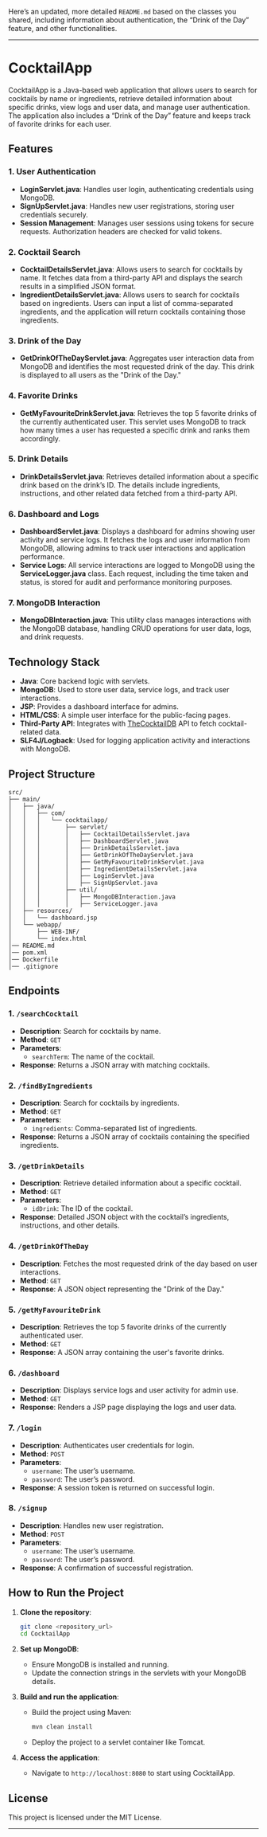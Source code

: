 Here’s an updated, more detailed `README.md` based on the classes you shared, including information about authentication, the “Drink of the Day” feature, and other functionalities.

---

# CocktailApp

CocktailApp is a Java-based web application that allows users to search for cocktails by name or ingredients, retrieve detailed information about specific drinks, view logs and user data, and manage user authentication. The application also includes a “Drink of the Day” feature and keeps track of favorite drinks for each user.

## Features

### 1. **User Authentication**
- **LoginServlet.java**: Handles user login, authenticating credentials using MongoDB.
- **SignUpServlet.java**: Handles new user registrations, storing user credentials securely.
- **Session Management**: Manages user sessions using tokens for secure requests. Authorization headers are checked for valid tokens.

### 2. **Cocktail Search**
- **CocktailDetailsServlet.java**: Allows users to search for cocktails by name. It fetches data from a third-party API and displays the search results in a simplified JSON format.
- **IngredientDetailsServlet.java**: Allows users to search for cocktails based on ingredients. Users can input a list of comma-separated ingredients, and the application will return cocktails containing those ingredients.

### 3. **Drink of the Day**
- **GetDrinkOfTheDayServlet.java**: Aggregates user interaction data from MongoDB and identifies the most requested drink of the day. This drink is displayed to all users as the "Drink of the Day."

### 4. **Favorite Drinks**
- **GetMyFavouriteDrinkServlet.java**: Retrieves the top 5 favorite drinks of the currently authenticated user. This servlet uses MongoDB to track how many times a user has requested a specific drink and ranks them accordingly.

### 5. **Drink Details**
- **DrinkDetailsServlet.java**: Retrieves detailed information about a specific drink based on the drink’s ID. The details include ingredients, instructions, and other related data fetched from a third-party API.

### 6. **Dashboard and Logs**
- **DashboardServlet.java**: Displays a dashboard for admins showing user activity and service logs. It fetches the logs and user information from MongoDB, allowing admins to track user interactions and application performance.
- **Service Logs**: All service interactions are logged to MongoDB using the **ServiceLogger.java** class. Each request, including the time taken and status, is stored for audit and performance monitoring purposes.

### 7. **MongoDB Interaction**
- **MongoDBInteraction.java**: This utility class manages interactions with the MongoDB database, handling CRUD operations for user data, logs, and drink requests.

## Technology Stack

- **Java**: Core backend logic with servlets.
- **MongoDB**: Used to store user data, service logs, and track user interactions.
- **JSP**: Provides a dashboard interface for admins.
- **HTML/CSS**: A simple user interface for the public-facing pages.
- **Third-Party API**: Integrates with [TheCocktailDB](https://www.thecocktaildb.com/) API to fetch cocktail-related data.
- **SLF4J/Logback**: Used for logging application activity and interactions with MongoDB.

## Project Structure

```
src/
├── main/
│   ├── java/
│   │   ├── com/
│   │   │   └── cocktailapp/
│   │   │       ├── servlet/
│   │   │       │   ├── CocktailDetailsServlet.java
│   │   │       │   ├── DashboardServlet.java
│   │   │       │   ├── DrinkDetailsServlet.java
│   │   │       │   ├── GetDrinkOfTheDayServlet.java
│   │   │       │   ├── GetMyFavouriteDrinkServlet.java
│   │   │       │   ├── IngredientDetailsServlet.java
│   │   │       │   ├── LoginServlet.java
│   │   │       │   ├── SignUpServlet.java
│   │   │       ├── util/
│   │   │       │   ├── MongoDBInteraction.java
│   │   │       │   ├── ServiceLogger.java
│   ├── resources/
│   │   └── dashboard.jsp
│   └── webapp/
│       ├── WEB-INF/
│       └── index.html
│── README.md
│── pom.xml
│── Dockerfile
│── .gitignore
```

## Endpoints

### 1. `/searchCocktail`
- **Description**: Search for cocktails by name.
- **Method**: `GET`
- **Parameters**:
    - `searchTerm`: The name of the cocktail.
- **Response**: Returns a JSON array with matching cocktails.

### 2. `/findByIngredients`
- **Description**: Search for cocktails by ingredients.
- **Method**: `GET`
- **Parameters**:
    - `ingredients`: Comma-separated list of ingredients.
- **Response**: Returns a JSON array of cocktails containing the specified ingredients.

### 3. `/getDrinkDetails`
- **Description**: Retrieve detailed information about a specific cocktail.
- **Method**: `GET`
- **Parameters**:
    - `idDrink`: The ID of the cocktail.
- **Response**: Detailed JSON object with the cocktail’s ingredients, instructions, and other details.

### 4. `/getDrinkOfTheDay`
- **Description**: Fetches the most requested drink of the day based on user interactions.
- **Method**: `GET`
- **Response**: A JSON object representing the "Drink of the Day."

### 5. `/getMyFavouriteDrink`
- **Description**: Retrieves the top 5 favorite drinks of the currently authenticated user.
- **Method**: `GET`
- **Response**: A JSON array containing the user's favorite drinks.

### 6. `/dashboard`
- **Description**: Displays service logs and user activity for admin use.
- **Method**: `GET`
- **Response**: Renders a JSP page displaying the logs and user data.

### 7. `/login`
- **Description**: Authenticates user credentials for login.
- **Method**: `POST`
- **Parameters**:
    - `username`: The user’s username.
    - `password`: The user’s password.
- **Response**: A session token is returned on successful login.

### 8. `/signup`
- **Description**: Handles new user registration.
- **Method**: `POST`
- **Parameters**:
    - `username`: The user’s username.
    - `password`: The user’s password.
- **Response**: A confirmation of successful registration.

## How to Run the Project

1. **Clone the repository**:
   ```bash
   git clone <repository_url>
   cd CocktailApp
   ```

2. **Set up MongoDB**:
    - Ensure MongoDB is installed and running.
    - Update the connection strings in the servlets with your MongoDB details.

3. **Build and run the application**:
    - Build the project using Maven:
      ```bash
      mvn clean install
      ```
    - Deploy the project to a servlet container like Tomcat.

4. **Access the application**:
    - Navigate to `http://localhost:8080` to start using CocktailApp.

## License

This project is licensed under the MIT License.

---